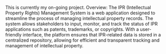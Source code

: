 This is currently my on-going project.
Overview: The IPR (Intellectual Property Rights) Management System is a web application designed to streamline the process of managing intellectual property records. The system allows stakeholders to input, monitor, and track the status of IPR applications such as patents, trademarks, or copyrights. With a user-friendly interface, the platform ensures that IPR-related data is stored in a centralized repository, allowing for efficient and transparent tracking and management of intellectual property.
